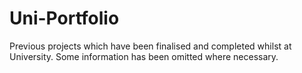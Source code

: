 # Uni-Portfolio
Previous projects which have been finalised and completed whilst at University. Some information has been omitted where necessary.
